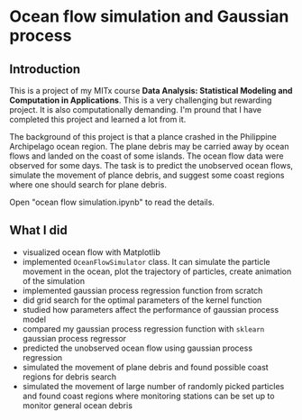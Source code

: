 # Ocean flow simulation and Gaussian process  

## Introduction  
This is a project of my MITx course **Data Analysis: Statistical Modeling and Computation in Applications**. This is a very challenging but rewarding project. It is also computationally demanding. I'm pround that I have completed this project and learned a lot from it.

The background of this project is that a plance crashed in the Philippine Archipelago ocean region. The plane debris may be carried away by ocean flows and landed on the coast of some islands. The ocean flow data were observed for some days. The task is to predict the unobserved ocean flows, simulate the movement of plance debris, and suggest some coast regions where one should search for plane debris.  

Open "ocean flow simulation.ipynb" to read the details.

## What I did
- visualized ocean flow with Matplotlib
- implemented `OceanFlowSimulator` class. It can simulate the particle movement in the ocean, plot the trajectory of particles, create animation of the simulation
- implemented gaussian process regression function from scratch
- did grid search for the optimal parameters of the kernel function
- studied how parameters affect the performance of gaussian process model
- compared my gaussian process regression function with `sklearn` gaussian process regressor
- predicted the unobserved ocean flow using gaussian process regression
- simulated the movement of plane debris and found possible coast regions for debris search
- simulated the movement of large number of randomly picked particles and found coast regions where monitoring stations can be set up to monitor general ocean debris
